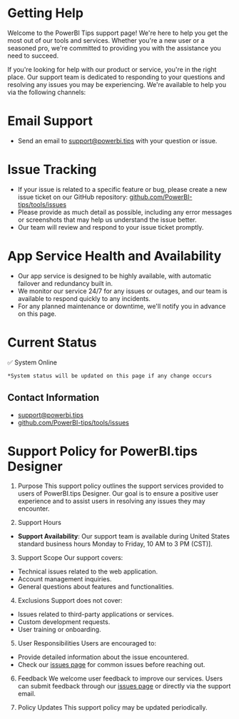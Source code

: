 **Getting Help**
===============
Welcome to the PowerBI Tips support page! We're here to help you get the most out of our tools and services. Whether you're a new user or a seasoned pro, we're committed to providing you with the assistance you need to succeed.

If you're looking for help with our product or service, you're in the right place. Our support team is dedicated to responding to your questions and resolving any issues you may be experiencing. We're available to help you via the following channels:

# Email Support

* Send an email to [support@powerbi.tips](mailto:support@powerbi.tips) with your question or issue.

# Issue Tracking

* If your issue is related to a specific feature or bug, please create a new issue ticket on our GitHub repository: [github.com/PowerBI-tips/tools/issues](github.com/PowerBI-tips/tools/issues)
* Please provide as much detail as possible, including any error messages or screenshots that may help us understand the issue better.
* Our team will review and respond to your issue ticket promptly.

# App Service Health and Availability

- Our app service is designed to be highly available, with automatic failover and redundancy built in.
- We monitor our service 24/7 for any issues or outages, and our team is available to respond quickly to any incidents.
- For any planned maintenance or downtime, we'll notify you in advance on this page.

# Current Status

<span>✅ System Online</span>

`*System status will be updated on this page if any change occurs`

**Contact Information**
----------------------

* [support@powerbi.tips](mailto:support@powerbi.tips)
* [github.com/PowerBI-tips/tools/issues](github.com/PowerBI-tips/tools/issues)

# Support Policy for PowerBI.tips Designer

1. Purpose
This support policy outlines the support services provided to users of PowerBI.tips Designer. Our goal is to ensure a positive user experience and to assist users in resolving any issues they may encounter.

2. Support Hours
  - **Support Availability**: Our support team is available during United States standard business hours Monday to Friday, 10 AM to 3 PM (CST)].

3. Support Scope
Our support covers:
  - Technical issues related to the web application.
  - Account management inquiries.
  - General questions about features and functionalities.

4. Exclusions
Support does not cover:
  - Issues related to third-party applications or services.
  - Custom development requests.
  - User training or onboarding.

5. User Responsibilities
Users are encouraged to:
  - Provide detailed information about the issue encountered.
  - Check our [issues page](github.com/PowerBI-tips/tools/issues) for common issues before reaching out.

6. Feedback
We welcome user feedback to improve our services. Users can submit feedback through our [issues page](github.com/PowerBI-tips/tools/issues) or directly via the support email.

7. Policy Updates
This support policy may be updated periodically.


